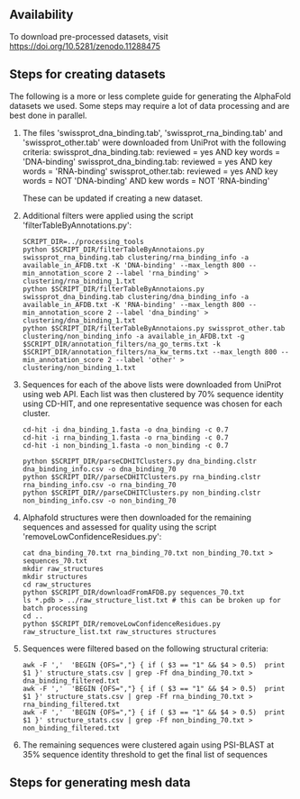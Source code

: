 ## Availability
To download pre-processed datasets, visit https://doi.org/10.5281/zenodo.11288475

## Steps for creating datasets
The following is a more or less complete guide for generating the AlphaFold datasets we used. Some steps may require a lot of data processing and are best done in parallel.

1. The files 'swissprot_dna_binding.tab', 'swissprot_rna_binding.tab' and 'swissprot_other.tab' were downloaded from UniProt with the following criteria:
	swissprot_dna_binding.tab: reviewed = yes AND key words = 'DNA-binding'
	swissprot_dna_binding.tab: reviewed = yes AND key words = 'RNA-binding'
	swissprot_other.tab: reviewed = yes AND key words = NOT 'DNA-binding' AND kew words = NOT 'RNA-binding'

	These can be updated if creating a new dataset.

2. Additional filters were applied using the script 'filterTableByAnnotations.py':
	```
	SCRIPT_DIR=../processing_tools
	python $SCRIPT_DIR/filterTableByAnnotaions.py swissprot_rna_binding.tab clustering/rna_binding_info -a available_in_AFDB.txt -K 'DNA-binding' --max_length 800 --min_annotation_score 2 --label 'rna_binding' > clustering/rna_binding_1.txt	
	python $SCRIPT_DIR/filterTableByAnnotaions.py swissprot_dna_binding.tab clustering/dna_binding_info -a available_in_AFDB.txt -K 'RNA-binding' --max_length 800 --min_annotation_score 2 --label 'dna_binding' > clustering/dna_binding_1.txt	
	python $SCRIPT_DIR/filterTableByAnnotaions.py swissprot_other.tab clustering/non_binding_info -a available_in_AFDB.txt -g $SCRIPT_DIR/annotation_filters/na_go_terms.txt -k $SCRIPT_DIR/annotation_filters/na_kw_terms.txt --max_length 800 --min_annotation_score 2 --label 'other' > clustering/non_binding_1.txt
	```
3. Sequences for each of the above lists were downloaded from UniProt using web API. Each list was then clustered by 70% sequence identity using CD-HIT, and one representative sequence was chosen for each cluster.
	```	
	cd-hit -i dna_binding_1.fasta -o dna_binding -c 0.7
	cd-hit -i rna_binding_1.fasta -o rna_binding -c 0.7	
	cd-hit -i non_binding_1.fasta -o non_binding -c 0.7

	python $SCRIPT_DIR/parseCDHITClusters.py dna_binding.clstr dna_binding_info.csv -o dna_binding_70
	python $SCRIPT_DIR//parseCDHITClusters.py rna_binding.clstr rna_binding_info.csv -o rna_binding_70
	python $SCRIPT_DIR//parseCDHITClusters.py non_binding.clstr non_binding_info.csv -o non_binding_70
	```
4. Alphafold structures were then downloaded for the remaining sequences and assessed for quality using the script 'removeLowConfidenceResidues.py':
	```	
	cat dna_binding_70.txt rna_binding_70.txt non_binding_70.txt > sequences_70.txt
	mkdir raw_structures
	mkdir structures
	cd raw_structures	
	python $SCRIPT_DIR/downloadFromAFDB.py sequences_70.txt
	ls *.pdb > ../raw_structure_list.txt # this can be broken up for batch processing
	cd ..
	python $SCRIPT_DIR/removeLowConfidenceResidues.py raw_structure_list.txt raw_structures structures
	```
5. Sequences were filtered based on the following structural criteria:
	```
	awk -F ','  'BEGIN {OFS=","} { if ( $3 == "1" && $4 > 0.5)  print $1 }' structure_stats.csv | grep -Ff dna_binding_70.txt > dna_binding_filtered.txt
	awk -F ','  'BEGIN {OFS=","} { if ( $3 == "1" && $4 > 0.5)  print $1 }' structure_stats.csv | grep -Ff rna_binding_70.txt > rna_binding_filtered.txt
	awk -F ','  'BEGIN {OFS=","} { if ( $3 == "1" && $4 > 0.5)  print $1 }' structure_stats.csv | grep -Ff non_binding_70.txt > non_binding_filtered.txt
	```
6. The remaining sequences were clustered again using PSI-BLAST at 35% sequence identity threshold to get the final list of sequences
## Steps for generating mesh data

